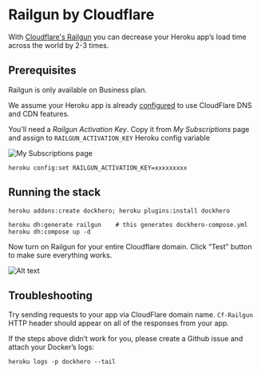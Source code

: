 Railgun by Cloudflare
======================


With [Cloudflare's Railgun](https://www.cloudflare.com/railgun/) you can decrease your Heroku app’s load time across the world by 2-3 times.

Prerequisites
-------------
Railgun is only available on Business plan.

We assume your Heroku app is already
[configured](https://support.cloudflare.com/hc/en-us/articles/205893698-Configure-CloudFlare-and-Heroku-over-HTTPS)
to use CloudFlare DNS and CDN features. 

You'll need a *Railgun Activation Key*. Copy it from *My Subscriptions* page 
and assign to `RAILGUN_ACTIVATION_KEY` Heroku config variable

![My Subscriptions page](https://monosnap.com/file/MqNeUzt8g3Qj7GjrTJFbVmfOWnJ3zp.png)

```
heroku config:set RAILGUN_ACTIVATION_KEY=xxxxxxxxx
```

Running the stack
-----------------

```
heroku addons:create dockhero; heroku plugins:install dockhero

heroku dh:generate railgun    # this generates dockhero-compose.yml
heroku dh:compose up -d
```

Now turn on Railgun for your entire Cloudflare domain.
Click “Test” button to make sure everything works.

![Alt text](https://monosnap.com/file/omhbv2iSJK7D7xLmoQEOZRmicZuPDd.png)

Troubleshooting
---------------

Try sending requests to your app via CloudFlare domain name. 
`Cf-Railgun` HTTP header should appear on all of the responses from your app.

If the steps above didn’t work for you, please create a Github issue and attach your Docker’s logs:

```
heroku logs -p dockhero --tail
```

